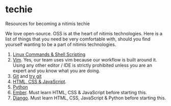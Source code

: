 # techie

Resources for becoming a nitimis techie

We love open-source. OSS is at the heart of nitimis technologies. Here is a list of things that you need be very comfortable with, should you find yourself wanting to be a part of nitimis technologies.

1. [Linux Commands & Shell Scripting](https://www.youtube.com/watch?v=YHFzr-akOas&list=PLS1QulWo1RIb9WVQGJ_vh-RQusbZgO_As)
1. [Vim](https://www.youtube.com/watch?v=5givLEMcINQ&list=PL13bz4SHGmRxlZVmWQ9DvXo1fEg4UdGkr). Yes, our team uses vim because our workflow is built around it. Using any other editor / IDE is strictly prohibited unless you are an expert and you know what you are doing.
1. [Git](https://www.youtube.com/watch?v=xuB1Id2Wxak) and [try git](https://try.github.io/)
1. [HTML, CSS & JavaScript](https://www.w3schools.com/html/default.asp).
1. [Python](https://learnpythonthehardway.org/python3/)
1. [Ember](https://www.emberjs.com/). Must learn HTML, CSS & JavaScript before starting this.
1. [Django](https://www.djangoproject.com/start/). Must learn HTML, CSS, JavaScript & Python before starting this.
